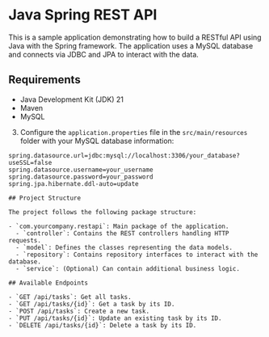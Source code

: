 # Java Spring REST API

This is a sample application demonstrating how to build a RESTful API using Java with the Spring framework. The application uses a MySQL database and connects via JDBC and JPA to interact with the data.

## Requirements

- Java Development Kit (JDK) 21
- Maven
- MySQL

3. Configure the `application.properties` file in the `src/main/resources` folder with your MySQL database information:

```properties
spring.datasource.url=jdbc:mysql://localhost:3306/your_database?useSSL=false
spring.datasource.username=your_username
spring.datasource.password=your_password
spring.jpa.hibernate.ddl-auto=update

## Project Structure

The project follows the following package structure:

- `com.yourcompany.restapi`: Main package of the application.
  - `controller`: Contains the REST controllers handling HTTP requests.
  - `model`: Defines the classes representing the data models.
  - `repository`: Contains repository interfaces to interact with the database.
  - `service`: (Optional) Can contain additional business logic.

## Available Endpoints

- `GET /api/tasks`: Get all tasks.
- `GET /api/tasks/{id}`: Get a task by its ID.
- `POST /api/tasks`: Create a new task.
- `PUT /api/tasks/{id}`: Update an existing task by its ID.
- `DELETE /api/tasks/{id}`: Delete a task by its ID.
